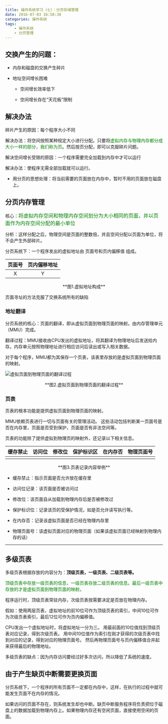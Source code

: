 ```yaml
---
title: 操作系统学习（七）：分页存储管理
date: 2016-07-03 16:58:38
categories: 操作系统
tags:
	- 操作系统
	- 分页管理
---
```


## 交换产生的问题：

- 内存和磁盘的交换产生碎片

- 地址空间增长困难
	- 空间增长效率低下
	
	- 空间增长存在“天花板”限制

## 解决办法

碎片产生的原因：每个程序大小不同

解决办法：将空间按照某种规定大小进行分配。只要将<font color="green">虚拟内存与物理内存都分成大小一样的部分，我们称为页</font>。然后按页分配，即可以克服碎片问题。

解决空间增长受限的原因：一个程序需要完全加载到内存中才可以运行

解决办法：使程序无需全部加载就可以运行。
- 用分页的思想处理：将当前需要的页面放在内存中，暂时不用的页面放在磁盘上。

<!-- more -->

## 分页内存管理

核心：<font color="green" size=3>将虚拟内存空间和物理内存空间划分为大小相同的页面，并以页面作为内存空间分配的最小单位</font>

分析：这样分配之后，物理空间是页面的整数倍，并且空间分配以页面为单位，将不会产生外部碎片。

分页系统下：一个程序发出的虚拟地址由 页面号和页内偏移值 组成。


|页面号|页内偏移地址|
|:---:|:---:|
|X|Y|

<center>**图1.虚拟地址构成**</center>

页面寻址的方法克服了交换系统所有的缺陷

### 地址翻译

分页系统的核心：页面的翻译，即从虚拟页面到物理页面的映射。由内存管理单元（MMU）完成。

翻译过程：MMU接收由CPU发出的虚拟地址，将其翻译为物理地址后发送给内存。内存单元按照物理地址进行相应访问后读出或写入相关数据。

对于每个程序，MMU都为其保存一个页表，该表里存放的是虚拟页面到物理页面的映射。

![虚拟页面到物理页面的翻译过程](https://ituku.tk/di/AZKNG/-4-.png)

<center>**图2.虚拟页面到物理页面的翻译过程**</center>


### 页表

页表的根本功能是提供虚拟页面到物理页面的映射。

MMU依赖页表进行一切与页面有关的管理活动。
这些活动包括判断某一页面号是否在内存里，页面是否受到保护，页面是否有非法空间等。

页表的功能除了提供虚拟到物理页的映射外，还记录以下相关信息。



|缓存禁止|访问位|修改位|保护标识区|在内存否|物理页面号|
|:---:|:---:|:---:|:---:|:---:|:---:|
|||||||

<center>**图3.页表记录内容举例**</center>

- 缓存禁止：指示页面是否允许放在缓存里

- 访问位记录：该页面是否被访问过

- 修改位：该页面自从加载到物理内存后是否被修改过

- 保护标识位：记录该页的受保护情况，如是否允许读写执行等。

- 在内存否：记录该虚拟页面是否已经在物理内存里

- 物理页面号：该虚拟页面对应的物理页面（如果该虚拟页面已经映射到物理内存的话）

---

## 多级页表

多级页表根据存放的内容分为：**顶级页表，一级页表、二级页表等。**

<font color="green">顶级页表中存放一级页表的信息，一级页表存放二级页表的信息。最后一级页表中存放的才是虚拟页面到物理页面的映射。</font>

程序运行时，顶级页表常驻内存，次级页表按需要决定是否放在物理内存。

假如：使用两层页表，虚拟地址的前10位可作为顶级页表的索引，中间10位可作为次级页表索引，最后12位可作为页内偏移值。

CPU发出一个虚拟地址时，将虚拟地址一分为三。
用最前面的10位值找到顶级页表对应记录，得到次级页表。
用中间10位值作为索引在刚才获得的次级页表中找到对应的记录，得到对应的物理页面号。
然后再物理页面号与页内偏移值合并起来获得最后的物理地址。

多级页表的缺点：因为内存访问要经过好多次访问，所以降低了系统的速度。

## 由于产生缺页中断需要更换页面

分页系统下，一个程序的所有页面不一定都在内存中，这样，在执行的过程中就可能发生页面不在内存的情况。

如果访问的页面不存在，则系统发生却也中断。缺页中断服务程序将负责把位于磁盘上的数据加载到物理内存上。如果物理内存还有空闲页面，直接使用空闲的页面。

